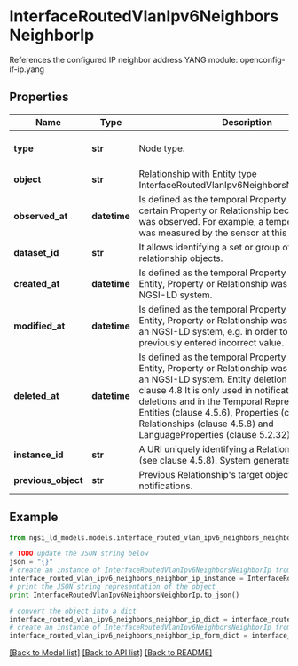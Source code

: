 # InterfaceRoutedVlanIpv6NeighborsNeighborIp

References the configured IP neighbor address  YANG module: openconfig-if-ip.yang 

## Properties

Name | Type | Description | Notes
------------ | ------------- | ------------- | -------------
**type** | **str** | Node type.  | [optional] [default to 'Relationship']
**object** | **str** | Relationship with Entity type InterfaceRoutedVlanIpv6NeighborsNeighborConfig. | 
**observed_at** | **datetime** | Is defined as the temporal Property at which a certain Property or Relationship became valid or was observed. For example, a temperature Value was measured by the sensor at this point in time.  | [optional] 
**dataset_id** | **str** | It allows identifying a set or group of target relationship objects.  | [optional] 
**created_at** | **datetime** | Is defined as the temporal Property at which the Entity, Property or Relationship was entered into an NGSI-LD system.  | [optional] [readonly] 
**modified_at** | **datetime** | Is defined as the temporal Property at which the Entity, Property or Relationship was last modified in an NGSI-LD system, e.g. in order to correct a previously entered incorrect value.  | [optional] [readonly] 
**deleted_at** | **datetime** | Is defined as the temporal Property at which the Entity, Property or Relationship was deleted from an NGSI-LD system.  Entity deletion timestamp. See clause 4.8 It is only used in notifications reporting deletions and in the Temporal Representation of Entities (clause 4.5.6), Properties (clause 4.5.7), Relationships (clause 4.5.8) and LanguageProperties (clause 5.2.32).  | [optional] [readonly] 
**instance_id** | **str** | A URI uniquely identifying a Relationship instance (see clause 4.5.8). System generated.  | [optional] [readonly] 
**previous_object** | **str** | Previous Relationship&#39;s target object. Only used in notifications.  | [optional] [readonly] 

## Example

```python
from ngsi_ld_models.models.interface_routed_vlan_ipv6_neighbors_neighbor_ip import InterfaceRoutedVlanIpv6NeighborsNeighborIp

# TODO update the JSON string below
json = "{}"
# create an instance of InterfaceRoutedVlanIpv6NeighborsNeighborIp from a JSON string
interface_routed_vlan_ipv6_neighbors_neighbor_ip_instance = InterfaceRoutedVlanIpv6NeighborsNeighborIp.from_json(json)
# print the JSON string representation of the object
print InterfaceRoutedVlanIpv6NeighborsNeighborIp.to_json()

# convert the object into a dict
interface_routed_vlan_ipv6_neighbors_neighbor_ip_dict = interface_routed_vlan_ipv6_neighbors_neighbor_ip_instance.to_dict()
# create an instance of InterfaceRoutedVlanIpv6NeighborsNeighborIp from a dict
interface_routed_vlan_ipv6_neighbors_neighbor_ip_form_dict = interface_routed_vlan_ipv6_neighbors_neighbor_ip.from_dict(interface_routed_vlan_ipv6_neighbors_neighbor_ip_dict)
```
[[Back to Model list]](../README.md#documentation-for-models) [[Back to API list]](../README.md#documentation-for-api-endpoints) [[Back to README]](../README.md)


